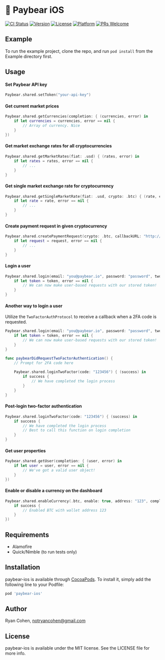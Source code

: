 # 🐻 Paybear iOS

[![CI Status](http://img.shields.io/travis/imryan/paybear-ios.svg?style=flat)](https://travis-ci.org/imryan/paybear-ios)
[![Version](https://img.shields.io/cocoapods/v/paybear-ios.svg?style=flat)](http://cocoapods.org/pods/paybear-ios)
[![License](https://img.shields.io/cocoapods/l/paybear-ios.svg?style=flat)](http://cocoapods.org/pods/paybear-ios)
[![Platform](https://img.shields.io/cocoapods/p/paybear-ios.svg?style=flat)](http://cocoapods.org/pods/paybear-ios)
[![PRs Welcome](https://img.shields.io/badge/PRs-welcome-brightgreen.svg?style=flat-square)](http://makeapullrequest.com)

## Example

To run the example project, clone the repo, and run `pod install` from the Example directory first.

## Usage

#### Set Paybear API key
```swift
Paybear.shared.setToken("your-api-key")
```

#### Get current market prices
```swift
Paybear.shared.getCurrencies(completion: { (currencies, error) in
    if let currencies = currencies, error == nil {
        // Array of currency. Nice
    }
})
```

#### Get market exchange rates for all cryptocurrencies
```swift
Paybear.shared.getMarketRates(fiat: .usd) { (rates, error) in
    if let rates = rates, error == nil {
        // ...
    }
}
```

#### Get single market exchange rate for cryptocurrency
```swift
Paybear.shared.getSingleMarketRate(fiat: .usd, crypto: .btc) { (rate, error) in
    if let rate = rate, error == nil {
        // ...
    }
}
```

#### Create payment request in given cryptocurrency
```swift
Paybear.shared.createPaymentRequest(crypto: .btc, callbackURL: "http://ryans.online") { (request, error) in
    if let request = request, error == nil {
        // ...
    }
}
```

#### Login a user
```swift
Paybear.shared.login(email: "you@paybear.io", password: "password", twoFactorDelegate: nil) { (token, error) in
    if let token = token, error == nil {
        // We can now make user-based requests with our stored token!
    }
}
```

#### Another way to login a user
Utilize the `TwoFactorAuthProtocol` to receive a callback when a 2FA code is requested.

```swift
Paybear.shared.login(email: "you@paybear.io", password: "password", twoFactorDelegate: self) { (token, error) in
    if let token = token, error == nil {
        // We can now make user-based requests with our stored token!
    }
}
```

```swift
func paybearDidRequestTwoFactorAuthentication() {
    // Prompt for 2FA code here
    
    Paybear.shared.loginTwoFactor(code: "123456") { (success) in
        if success {
            // We have completed the login process
        }
    }
}
```

#### Post-login two-factor authentication
```swift
Paybear.shared.loginTwoFactor(code: "123456") { (success) in
    if success {
        // We have completed the login process
        // Best to call this function on login completion
    }
}
```

#### Get user properties
```swift
Paybear.shared.getUser(completion: { (user, error) in
    if let user = user, error == nil {
        // We've got a valid user object!
    }
})
```

#### Enable or disable a currency on the dashboard
```swift
Paybear.shared.enableCurrency(.btc, enable: true, address: "123", completion: { (success) in
    if success {
        // Enabled BTC with wallet address 123
    }
})
```

## Requirements

* Alamofire
* Quick/Nimble (to run tests only)

## Installation

paybear-ios is available through [CocoaPods](http://cocoapods.org). To install
it, simply add the following line to your Podfile:

```ruby
pod 'paybear-ios'
```

## Author

Ryan Cohen, notryancohen@gmail.com

## License

paybear-ios is available under the MIT license. See the LICENSE file for more info.
